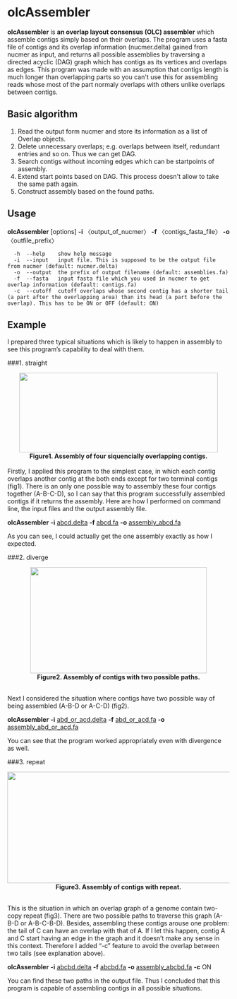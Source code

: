 # olcAssembler
**olcAssembler** is **an overlap layout consensus (OLC) assembler** which assemble contigs simply based on their overlaps. The program uses a fasta file of contigs and its overlap information (nucmer.delta) gained from nucmer as input, and returns all possible assemblies by traversing a directed acyclic (DAG) graph which has contigs as its vertices and overlaps as edges. This program was made with an assumption that contigs length is much longer than overlapping parts so you can't use this for assembling reads whose most of the part normaly overlaps with others unlike overlaps between contigs. 

## Basic algorithm
1. Read the output form nucmer and store its information as a list of Overlap objects.
2. Delete unnecessary overlaps; e.g. overlaps between itself, redundant entries and so on. Thus we can get DAG.
3. Search contigs without incoming edges which can be startpoints of assembly.
4. Extend start points based on DAG. This process doesn't allow to take the same path again.
5. Construct assembly based on the found paths.

## Usage
**olcAssembler** [options] **-i** 〈output_of_nucmer〉 **-f** 〈contigs_fasta_file〉 **-o** 〈outfile_prefix〉
```
  -h  --help    show help message
  -i  --input   input file. This is supposed to be the output file from nucmer (default: nucmer.delta)
  -o  --output  the prefix of output filename (default: assemblies.fa)
  -f  --fasta   input fasta file which you used in nucmer to get overlap information (default: contigs.fa)
  -c  --cutoff  cutoff overlaps whose second contig has a shorter tail (a part after the overlapping area) than its head (a part before the overlap). This has to be ON or OFF (default: ON)
  ```

## Example
 I prepared three typical situations which is likely to happen in assembly to see this program’s capability to deal with them.
 
###1. straight
<div align="center">
<img src="https://upload.wikimedia.org/wikipedia/commons/f/ff/%E3%82%AD%E3%83%A3%E3%83%97%E3%83%81%E3%83%A3.PNG" width="450" height="180" />
</div>
<div align="center">
<b>Figure1. Assembly of four siquencially overlapping contigs.</b>   
</div>
<br>
Firstly, I applied this program to the simplest case, in which each contig overlaps another contig at the both ends except for two terminal contigs (fig1). There is an only one possible way to assembly these four contigs together (A-B-C-D), so I can say that this program successfully assembled contigs if it returns the assembly. Here are how I performed on command line, the input files and the output assembly file.   

**olcAssembler** **-i** [abcd.delta][2] **-f** [abcd.fa][1] **-o** [assembly_abcd.fa][3]

[1]: https://raw.githubusercontent.com/toshihirohayashi/olcAssembler/master/testdata/contigs/abcd.fa        "abcd.fa"
[2]: https://raw.githubusercontent.com/toshihirohayashi/olcAssembler/master/testdata/contigs/abcd.delta  "abcd.delta"
[3]: https://raw.githubusercontent.com/toshihirohayashi/olcAssembler/master/testdata/assemblies/assembly_abcd.fa   "assembly_abcd.fa"

As you can see, I could actually get the one assembly exactly as how I expected.





###2. diverge
<div align="center">
<img src="https://upload.wikimedia.org/wikipedia/commons/2/29/%E3%82%AD%E3%83%A3%E3%83%97%E3%83%81%E3%83%A32.PNG" width="400" height="240" />
</div>
<div align="center">
<b>Figure2. Assembly of contigs with two possible paths.</b>   
</div>
<br>

Next I considered the situation where contigs have two possible way of being assembled (A-B-D or A-C-D) (fig2).

**olcAssembler** **-i** [abd_or_acd.delta][4] **-f** [abd_or_acd.fa][5] **-o** [assembly_abd_or_acd.fa][6]

You can see that the program worked appropriately even with divergence as well.

[4]: https://raw.githubusercontent.com/toshihirohayashi/olcAssembler/master/testdata/contigs/abd_or_acd.delta     "abd_or_acd.delta"
[5]: https://raw.githubusercontent.com/toshihirohayashi/olcAssembler/master/testdata/contigs/abd_or_acd.fa  "abd_or_acd.fa"
[6]: https://raw.githubusercontent.com/toshihirohayashi/olcAssembler/master/testdata/assemblies/assembly_abd_or_acd.fa "assembly_abd_or_acd.fa"


###3. repeat
<div align="center">
<img src="https://upload.wikimedia.org/wikipedia/commons/2/29/%E3%82%AD%E3%83%A3%E3%83%97%E3%83%81%E3%83%A33.PNG" width="630" height="252" />
</div>
<div align="center">
<b>Figure3. Assembly of contigs with repeat.</b>   
</div>
<br>

This is the situation in which an overlap graph of a genome contain two-copy repeat (fig3). There are two possible paths to traverse this graph (A-B-D or A-B-C-B-D). Besides, assembling these contigs arouse one problem: the tail of C can have an overlap with that of A. If I let this happen, contig A and C start having an edge in the graph and it doesn’t make any sense in this context. Therefore I added “-c” feature to avoid the overlap between two tails (see explanation above). 

**olcAssembler** **-i** [abcbd.delta][7] **-f** [abcbd.fa][8] **-o** [assembly_abcbd.fa][9]  **-c** ON

You can find these two paths in the output file. Thus I concluded that this program is capable of assembling contigs in all possible situations.

[7]: https://raw.githubusercontent.com/toshihirohayashi/olcAssembler/master/testdata/contigs/abcbd.delta     "abcbd.delta"
[8]: https://raw.githubusercontent.com/toshihirohayashi/olcAssembler/master/testdata/contigs/abcbd.fa "abcbd.fa"
[9]: https://raw.githubusercontent.com/toshihirohayashi/olcAssembler/master/testdata/assemblies/assembly_abcbd.fa "assembly_abcbd.fa"
